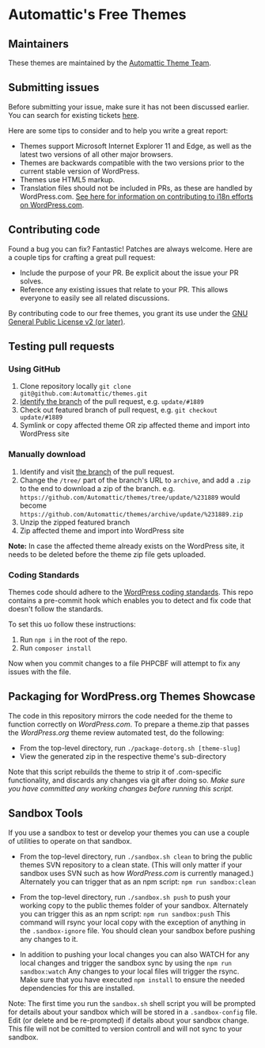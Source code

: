 # Automattic's Free Themes

## Maintainers

These themes are maintained by the [Automattic Theme Team](https://themeshaper.com/about/).

## Submitting issues

Before submitting your issue, make sure it has not been discussed earlier. You can search for existing tickets [here](https://github.com/Automattic/themes/search).

Here are some tips to consider and to help you write a great report:

* Themes support Microsoft Internet Explorer 11 and Edge, as well as the latest two versions of all other major browsers.
* Themes are backwards compatible with the two versions prior to the current stable version of WordPress.
* Themes use HTML5 markup.
* Translation files should not be included in PRs, as these are handled by WordPress.com. [See here for information on contributing to i18n efforts on WordPress.com](https://translate.wordpress.com/).

## Contributing code

Found a bug you can fix? Fantastic! Patches are always welcome. Here are a couple tips for crafting a great pull request:

* Include the purpose of your PR. Be explicit about the issue your PR solves.
* Reference any existing issues that relate to your PR. This allows everyone to easily see all related discussions.

By contributing code to our free themes, you grant its use under the [GNU General Public License v2 (or later)](LICENSE).

## Testing pull requests

### Using GitHub

1. Clone repository locally `git clone git@github.com:Automattic/themes.git`
2. [Identify the branch](https://cloudup.com/cAy1j0D8tvH) of the pull request, e.g. `update/#1889`
3. Check out featured branch of pull request, e.g. `git checkout update/#1889`
4. Symlink or copy affected theme OR zip affected theme and import into WordPress site

### Manually download

1. Identify and visit [the branch](https://cloudup.com/cAy1j0D8tvH) of the pull request.
2. Change the `/tree/` part of the branch's URL to `archive`, and add a `.zip` to the end to download a zip of the branch. e.g. `https://github.com/Automattic/themes/tree/update/%231889` would become `https://github.com/Automattic/themes/archive/update/%231889.zip`
3. Unzip the zipped featured branch
4. Zip affected theme and import into WordPress site

**Note:** In case the affected theme already exists on the WordPress site, it needs to be deleted before the theme zip file gets uploaded.

### Coding Standards

Themes code should adhere to the [WordPress coding standards](https://make.wordpress.org/core/handbook/best-practices/coding-standards/). This repo contains a pre-commit hook which enables you to detect and fix code that doesn't follow the standards.

To set this uo follow these instructions:
1. Run `npm i` in the root of the repo.
2. Run `composer install`

Now when you commit changes to a file PHPCBF will attempt to fix any issues with the file.

## Packaging for WordPress.org Themes Showcase

The code in this repository mirrors the code needed for the theme to function correctly on _WordPress.com_. To prepare a theme.zip that passes the _WordPress.org_ theme review automated test, do the following:

- From the top-level directory, run `./package-dotorg.sh [theme-slug]`
- View the generated zip in the respective theme's sub-directory

Note that this script rebuilds the theme to strip it of .com-specific functionality, and discards any changes via git after doing so. _Make sure you have committed any working changes before running this script._

## Sandbox Tools

If you use a sandbox to test or develop your themes you can use a couple of utilities to operate on that sandbox.

- From the top-level directory, run `./sandbox.sh clean` to bring the public themes SVN repository to a clean state.  (This will only matter if your sandbox uses SVN such as how _WordPress.com_ is currently managed.)  Alternately you can trigger that as an npm script: `npm run sandbox:clean`

- From the top-level directory, run `./sandbox.sh push` to push your working copy to the public themes folder of your sandbox.  Alternately you can trigger this as an npm script: `npm run sandbox:push` This command will rsync your local copy with the exception of anything in the `.sandbox-ignore` file. You should clean your sandbox before pushing any changes to it.

- In addition to pushing your local changes you can also WATCH for any local changes and trigger the sandbox sync by using the `npm run sandbox:watch` Any changes to your local files will trigger the rsync.  Make sure that you have executed `npm install` to ensure the needed dependencies for this are installed.

Note: The first time you run the `sandbox.sh` shell script you will be prompted for details about your sandbox which will be stored in a `.sandbox-config` file. Edit (or delete and be re-prompted) if details about your sandbox change.  This file will not be comitted to version controll and will not sync to your sandbox.